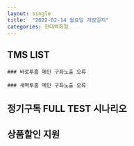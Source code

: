 ```yaml
---
layout: single
title:  "2022-02-14 월요일 개발일지"
categories: 현대백화점
---
```

## TMS LIST

    ### 바로투홈 메인 구좌노출 오류

    ### 새벽투홈 메인 구좌노출 오류

## 정기구독 FULL TEST 시나리오

    
## 상품할인 지원
